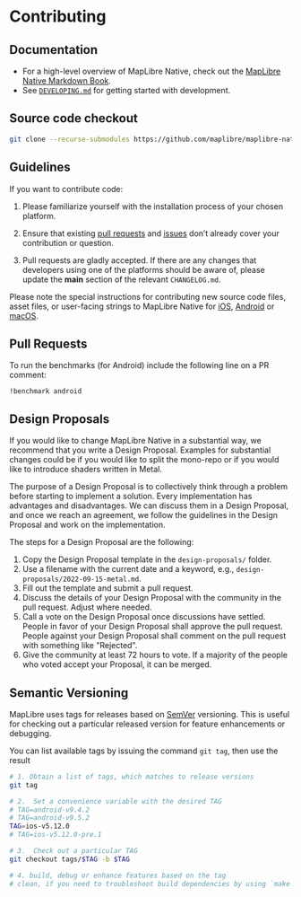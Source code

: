 # Contributing

## Documentation

- For a high-level overview of MapLibre Native, check out the [MapLibre Native Markdown Book](https://maplibre.org/maplibre-native/docs/book/).
- See [`DEVELOPING.md`](DEVELOPING.md) for getting started with development.

## Source code checkout

```bash
git clone --recurse-submodules https://github.com/maplibre/maplibre-native.git
```


## Guidelines

If you want to contribute code:

1. Please familiarize yourself with the installation process of your chosen platform.

1. Ensure that existing [pull requests](https://github.com/maplibre/maplibre-native/pulls) and [issues](https://github.com/maplibre/maplibre-native/issues) don’t already cover your contribution or question.

1. Pull requests are gladly accepted. If there are any changes that developers using one of the platforms should be aware of, please update the **main** section of the relevant `CHANGELOG.md`.

Please note the special instructions for contributing new source code files, asset files, or user-facing strings to MapLibre Native for [iOS](platform/ios/CONTRIBUTING.md), [Android](platform/android/DEVELOPING.md) or [macOS](platform/macos/DEVELOPING.md).

## Pull Requests

To run the benchmarks (for Android) include the following line on a PR comment:

```
!benchmark android
```

## Design Proposals

If you would like to change MapLibre Native in a substantial way, we recommend that you write a Design Proposal. Examples for substantial changes could be if you would like to split the mono-repo or if you would like to introduce shaders written in Metal.

The purpose of a Design Proposal is to collectively think through a problem before starting to implement a solution. Every implementation has advantages and disadvantages. We can discuss them in a Design Proposal, and once we reach an agreement, we follow the guidelines in the Design Proposal and work on the implementation.

The steps for a Design Proposal are the following:

1. Copy the Design Proposal template in the `design-proposals/` folder.
2. Use a filename with the current date and a keyword, e.g., `design-proposals/2022-09-15-metal.md`.
3. Fill out the template and submit a pull request.
4. Discuss the details of your Design Proposal with the community in the pull request. Adjust where needed.
5. Call a vote on the Design Proposal once discussions have settled. People in favor of your Design Proposal shall approve the pull request. People against your Design Proposal shall comment on the pull request with something like "Rejected".
6. Give the community at least 72 hours to vote. If a majority of the people who voted accept your Proposal, it can be merged.

## Semantic Versioning

MapLibre uses tags for releases based on [SemVer](https://semver.org) versioning.  This is useful for checking out a particular released version for feature enhancements or debugging.

You can list available tags by issuing the command `git tag`, then use the result

```bash
# 1. Obtain a list of tags, which matches to release versions
git tag

# 2.  Set a convenience variable with the desired TAG
# TAG=android-v9.4.2
# TAG=android-v9.5.2
TAG=ios-v5.12.0
# TAG=ios-v5.12.0-pre.1

# 3.  Check out a particular TAG
git checkout tags/$TAG -b $TAG

# 4. build, debug or enhance features based on the tag
# clean, if you need to troubleshoot build dependencies by using `make clean`
```

